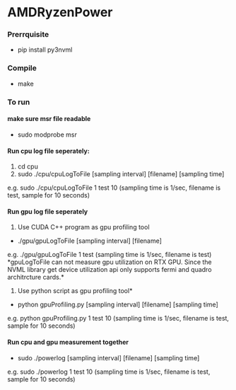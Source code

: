 # AMDRyzenPower

### Prerrquisite
* pip install py3nvml

### Compile
* make 

### To run 
#### make sure msr file readable 
* sudo modprobe msr
  
#### Run cpu log file seperately:
1. cd cpu
1. sudo ./cpu/cpuLogToFile [sampling interval] [filename] [sampling time] 
<p> e.g. sudo ./cpu/cpuLogToFile 1 test 10     (sampling time is 1/sec, filename is test, sample for 10 seconds)

#### Run gpu log file seperately 
1. Use CUDA C++ program as gpu profiling tool 
* ./gpu/gpuLogToFile [sampling interval] [filename]
<p> e.g. ./gpu/gpuLogToFile 1 test      (sampling time is 1/sec, filename is test)
*gpuLogToFile can not measure gpu utilization on RTX GPU. Since the NVML library get device utilization api only supports fermi and quadro architrcture cards.*

1. Use python script as gpu profiling tool*
* python gpuProfiling.py [sampling interval] [filename] [sampling time] 
<p> e.g. python gpuProfiling.py 1 test 10     (sampling time is 1/sec, filename is test, sample for 10 seconds)
  
#### Run cpu and gpu measurement together 
* sudo ./powerlog [sampling interval] [filename] [sampling time]
<p> e.g. sudo ./powerlog 1 test 10      (sampling time is 1/sec, filename is test, sample for 10 seconds)
